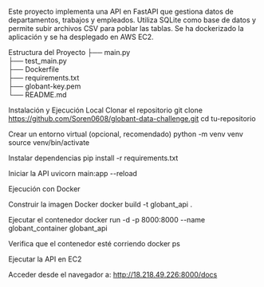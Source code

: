 Este proyecto implementa una API en FastAPI que gestiona datos de departamentos, trabajos y empleados. Utiliza SQLite como base de datos y permite subir archivos CSV para poblar las tablas. Se ha dockerizado la aplicación y se ha desplegado en AWS EC2.

Estructura del Proyecto
├── main.py               
├── test_main.py           
├── Dockerfile             
├── requirements.txt       
├── globant-key.pem        
└── README.md             

Instalación y Ejecución Local
Clonar el repositorio
git clone https://github.com/Soren0608/globant-data-challenge.git
cd tu-repositorio

Crear un entorno virtual (opcional, recomendado)
python -m venv venv
source venv/bin/activate 

Instalar dependencias
pip install -r requirements.txt

Iniciar la API
uvicorn main:app --reload

Ejecución con Docker

Construir la imagen Docker
docker build -t globant_api .

Ejecutar el contenedor
docker run -d -p 8000:8000 --name globant_container globant_api

Verifica que el contenedor esté corriendo
docker ps

Ejecutar la API en EC2

Acceder desde el navegador a:
http://18.218.49.226:8000/docs
